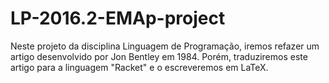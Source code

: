 # LP-2016.2-EMAp-project

Neste projeto da disciplina Linguagem de Programação, iremos refazer um artigo desenvolvido por Jon Bentley em 1984. Porém, traduziremos este artigo para a linguagem "Racket" e o escreveremos em LaTeX.
